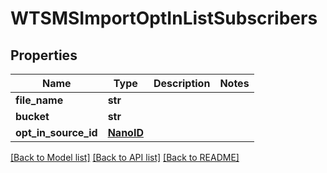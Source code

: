 # WTSMSImportOptInListSubscribers


## Properties
Name | Type | Description | Notes
------------ | ------------- | ------------- | -------------
**file_name** | **str** |  | 
**bucket** | **str** |  | 
**opt_in_source_id** | [**NanoID**](NanoID.md) |  | 

[[Back to Model list]](../README.md#documentation-for-models) [[Back to API list]](../README.md#documentation-for-api-endpoints) [[Back to README]](../README.md)


